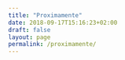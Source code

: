 ```yaml
---
title: "Proximamente"
date: 2018-09-17T15:16:23+02:00
draft: false
layout: page
permalink: /proximamente/
---
```



